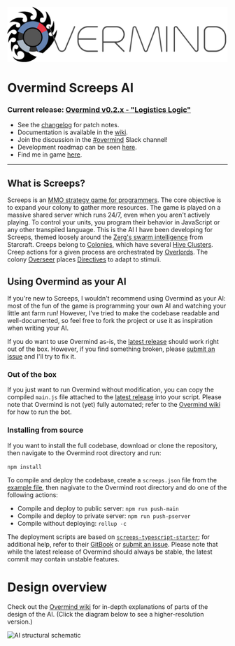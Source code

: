 ![](/assets/OvermindLogo.png)

# Overmind Screeps AI

### Current release: [Overmind v0.2.x - "Logistics Logic"](https://github.com/bencbartlett/Overmind/releases)

- See the [changelog](https://github.com/bencbartlett/Overmind/blob/master/CHANGELOG.md) for patch notes.
- Documentation is available in the [wiki](https://github.com/bencbartlett/Overmind/wiki).
- Join the discussion in the [#overmind](https://screeps.slack.com/messages/overmind) Slack channel!
- Development roadmap can be seen [here](https://github.com/bencbartlett/Overmind/projects/1).
- Find me in game [here](https://screeps.com/a/#!/profile/Muon).

---

## What is Screeps?
Screeps is an [MMO strategy game for programmers](https://screeps.com/). The core objective is to expand your colony to gather more resources. The game is played on a massive shared server which runs 24/7, even when you aren't actively playing. To control your units, you program their behavior in JavaScript or any other transpiled language. This is the AI I have been developing for Screeps, themed loosely around the [Zerg's swarm intelligence](http://starcraft.wikia.com/wiki/Overlord) from Starcraft. Creeps belong to [Colonies](https://github.com/bencbartlett/Overmind/blob/master/src/Colony.ts), which have several [Hive Clusters](https://github.com/bencbartlett/Overmind/blob/master/src/hiveClusters/HiveCluster.ts). Creep actions for a given process are orchestrated by [Overlords](https://github.com/bencbartlett/Overmind/blob/master/src/overlords/Overlord.ts). The colony [Overseer](https://github.com/bencbartlett/Overmind/blob/master/src/Overseer.ts) places [Directives](https://github.com/bencbartlett/Overmind/blob/master/src/directives/Directive.ts) to adapt to stimuli.

## Using Overmind as your AI
If you're new to Screeps, I wouldn't recommend using Overmind as your AI: most of the fun of the game is programming your own AI and watching your little ant farm run! However, I've tried to make the codebase readable and well-documented, so feel free to fork the project or use it as inspiration when writing your AI. 

If you do want to use Overmind as-is, the [latest release](https://github.com/bencbartlett/Overmind/releases) should work right out of the box. However, if you find something broken, please [submit an issue](https://github.com/bencbartlett/Overmind/issues/new) and I'll try to fix it.

### Out of the box
If you just want to run Overmind without modification, you can copy the compiled `main.js` file attached to the [latest release](https://github.com/bencbartlett/Overmind/releases) into your script. Please note that Overmind is not (yet) fully automated; refer to the [Overmind wiki](https://github.com/bencbartlett/Overmind/wiki) for how to run the bot.

### Installing from source
If you want to install the full codebase, download or clone the repository, then navigate to the Overmind root directory and run:

```npm install```

To compile and deploy the codebase, create a `screeps.json` file from the [example file](https://github.com/bencbartlett/Overmind/blob/master/screeps.example.json), then nagivate to the Overmind root directory and do one of the following actions:

- Compile and deploy to public server: `npm run push-main`
- Compile and deploy to private server: `npm run push-pserver`
- Compile without deploying: `rollup -c`

The deployment scripts are based on [`screeps-typescript-starter`](https://github.com/screepers/screeps-typescript-starter); for additional help, refer to their [GitBook](https://screepers.gitbooks.io/screeps-typescript-starter/getting-started/deploying.html) or [submit an issue](https://github.com/bencbartlett/Overmind/issues/new). Please note that while the latest release of Overmind should always be stable, the latest commit may contain unstable features.

# Design overview

Check out the [Overmind wiki](https://github.com/bencbartlett/Overmind/wiki) for in-depth explanations of parts of the design of the AI. (Click the diagram below to see a higher-resolution version.)

![[AI structural schematic](/assets/AIdiagram.png)](https://raw.githubusercontent.com/bencbartlett/Overmind/master/assets/AIdiagram.png)

